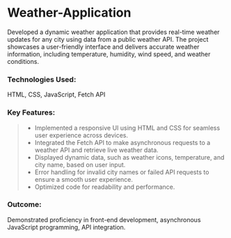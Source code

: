 # Weather-Application
Developed a dynamic weather application that provides real-time weather updates for any city using data from a public weather API. The project showcases a user-friendly interface and delivers accurate weather information, including temperature, humidity, wind speed, and weather conditions.

### Technologies Used: 
HTML, CSS, JavaScript, Fetch API

### Key Features:
> * Implemented a responsive UI using HTML and CSS for seamless user experience across devices.
> * Integrated the Fetch API to make asynchronous requests to a weather API and retrieve live weather data.
> * Displayed dynamic data, such as weather icons, temperature, and city name, based on user input.
> * Error handling for invalid city names or failed API requests to ensure a smooth user experience.
> * Optimized code for readability and performance.
### Outcome: 
Demonstrated proficiency in front-end development, asynchronous JavaScript programming, API integration.
